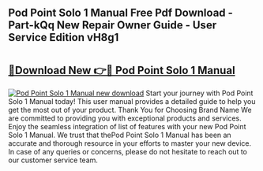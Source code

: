 ## Pod Point Solo 1 Manual Free Pdf Download - Part-kQq New Repair Owner Guide - User Service Edition vH8g1

# <h2><a href="http://bc10006.oget.top/?id=Pod+Point+Solo+1+Manual">🔗Download New 👉🔴 Pod Point Solo 1 Manual</a></h2>

[![Pod Point Solo 1 Manual new download](https://i.imgur.com/5g1atiW.png)](http://bc10006.oget.top/?id=Pod+Point+Solo+1+Manual)
Start your journey with Pod Point Solo 1 Manual today! This user manual provides a detailed guide to help you get the most out of your product. Thank You for Choosing Brand Name We are committed to providing you with exceptional products and services. Enjoy the seamless integration of list of features with your new Pod Point Solo 1 Manual. We trust that thePod Point Solo 1 Manual has been an accurate and thorough resource in your efforts to master your new device. In case of any queries or concerns, please do not hesitate to reach out to our customer service team.
